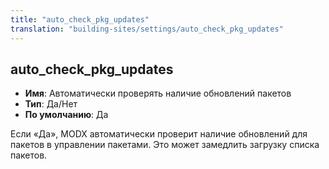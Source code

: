 ```yaml
---
title: "auto_check_pkg_updates"
translation: "building-sites/settings/auto_check_pkg_updates"
---
```


## auto_check_pkg_updates

-   **Имя**: Автоматически проверять наличие обновлений пакетов
-   **Тип**: Да/Нет
-   **По умолчанию**: Да

Если «Да», MODX автоматически проверит наличие обновлений для пакетов в управлении пакетами. Это может замедлить загрузку списка пакетов.
